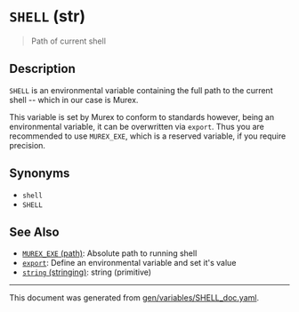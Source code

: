 # `SHELL` (str)

> Path of current shell

## Description

`SHELL` is an environmental variable containing the full path to the current
shell -- which in our case is Murex.

This variable is set by Murex to conform to standards however, being an
environmental variable, it can be overwritten via `export`. Thus you are
recommended to use `MUREX_EXE`, which is a reserved variable, if you require
precision.



## Synonyms

* `shell`
* `SHELL`


## See Also

* [`MUREX_EXE` (path)](../variables/murex_exe.md):
  Absolute path to running shell
* [`export`](../commands/export.md):
  Define an environmental variable and set it's value
* [`string` (stringing)](../types/str.md):
  string (primitive)

<hr/>

This document was generated from [gen/variables/SHELL_doc.yaml](https://github.com/lmorg/murex/blob/master/gen/variables/SHELL_doc.yaml).